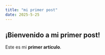 ```yaml
---
title: "mi primer post"
date: 2025-5-25
---
```


## ¡Bienvenido a mi primer post!
Este es mi **primer artículo**.
